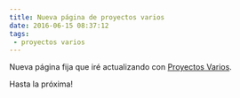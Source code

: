 ```yaml
---
title: Nueva página de proyectos varios
date: 2016-06-15 08:37:12
tags:
 - proyectos varios
---
```


Nueva página fija que iré actualizando con [Proyectos Varios](/Proyectos-varios).

Hasta la próxima!